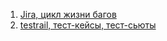1.  [Jira, цикл жизни багов](https://qacourse.atlassian.net/jira/software/projects/QAQ/boards/1 "Jira, цикл жизни багов")
2. [testrail, тест-кейсы, тест-сьюты](qacourse987.testrail.io "testrail, тест-кейсы, тест-сьюты")
 